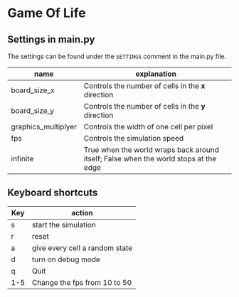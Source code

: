 # Game Of Life

## Settings in main.py
The settings can be found under the ```SETTINGS``` comment in the main.py file.

| name | explanation | 
| ---- | ---- | 
| board_size_x | Controls the number of cells in the **x** direction |
| board_size_y | Controls the number of cells in the **y** direction |
| graphics_multiplyer | Controls the width of one cell per pixel |
| fps | Controls the simulation speed |
| infinite | True when the world wraps back around itself; False when the world stops at the edge |

## Keyboard shortcuts

| Key | action | 
| ---- | ---- | 
| s | start the simulation |
| r | reset |
| a | give every cell a random state |
| d | turn on debug mode |
| q | Quit |
| 1-5 | Change the fps from 10 to 50 |